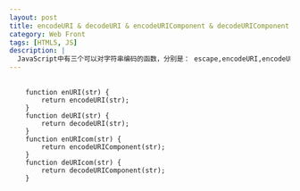 ```yaml
---
layout: post
title: encodeURI & decodeURI & encodeURIComponent & decodeURIComponent
category: Web Front
tags: [HTML5, JS]
description: |
  JavaScript中有三个可以对字符串编码的函数，分别是： escape,encodeURI,encodeURIComponent，相应3个解码函数：unescape,decodeURI,decodeURIComponent 。
---
```


<pre>
    <code>
    function enURI(str) {
        return encodeURI(str);
    }
    function deURI(str) {
        return decodeURI(str);
    }
    function enURIcom(str) {
        return encodeURIComponent(str);
    }
    function deURIcom(str) {
        return decodeURIComponent(str);
    }
    </code>
</pre>
